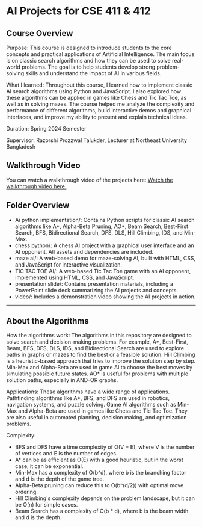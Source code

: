 # AI Projects for CSE 411 & 412

## Course Overview

Purpose: This course is designed to introduce students to the core concepts and
practical applications of Artificial Intelligence. The main focus is on classic
search algorithms and how they can be used to solve real-world problems. The
goal is to help students develop strong problem-solving skills and understand
the impact of AI in various fields.

What I learned: Throughout this course, I learned how to implement classic AI
search algorithms using Python and JavaScript. I also explored how these
algorithms can be applied in games like Chess and Tic Tac Toe, as well as in
solving mazes. The course helped me analyze the complexity and performance of
different algorithms, build interactive demos and graphical interfaces, and
improve my ability to present and explain technical ideas.

Duration: Spring 2024 Semester

Supervisor: Razorshi Prozzwal Talukder, Lecturer at Northeast University
Bangladesh

## Walkthrough Video

You can watch a walkthrough video of the projects here:
[Watch the walkthrough video here.](https://drive.google.com/drive/folders/1mQ7gnCUrN7M4RGkybfGNuxw0nBBzx6Qo?usp=sharing)

## Folder Overview

- Ai python implementation/: Contains Python scripts for classic AI search
  algorithms like A*, Alpha-Beta Pruning, AO*, Beam Search, Best-First Search,
  BFS, Bidirectional Search, DFS, DLS, Hill Climbing, IDS, and Min-Max.
- chess python/: A chess AI project with a graphical user interface and an AI
  opponent. All assets and dependencies are included.
- maze ai/: A web-based demo for maze-solving AI, built with HTML, CSS, and
  JavaScript for interactive visualization.
- TIC TAC TOE AI/: A web-based Tic Tac Toe game with an AI opponent, implemented
  using HTML, CSS, and JavaScript.
- presentation slide/: Contains presentation materials, including a PowerPoint
  slide deck summarizing the AI projects and concepts.
- video/: Includes a demonstration video showing the AI projects in action.

---

## About the Algorithms

How the algorithms work: The algorithms in this repository are designed to solve
search and decision-making problems. For example, A*, Best-First, Beam, BFS,
DFS, DLS, IDS, and Bidirectional Search are used to explore paths in graphs or
mazes to find the best or a feasible solution. Hill Climbing is a
heuristic-based approach that tries to improve the solution step by step.
Min-Max and Alpha-Beta are used in game AI to choose the best moves by
simulating possible future states. AO* is useful for problems with multiple
solution paths, especially in AND-OR graphs.

Applications: These algorithms have a wide range of applications. Pathfinding
algorithms like A\*, BFS, and DFS are used in robotics, navigation systems, and
puzzle solving. Game AI algorithms such as Min-Max and Alpha-Beta are used in
games like Chess and Tic Tac Toe. They are also useful in automated planning,
decision making, and optimization problems.

Complexity:

- BFS and DFS have a time complexity of O(V + E), where V is the number of
  vertices and E is the number of edges.
- A\* can be as efficient as O(E) with a good heuristic, but in the worst case,
  it can be exponential.
- Min-Max has a complexity of O(b^d), where b is the branching factor and d is
  the depth of the game tree.
- Alpha-Beta pruning can reduce this to O(b^(d/2)) with optimal move ordering.
- Hill Climbing's complexity depends on the problem landscape, but it can be
  O(n) for simple cases.
- Beam Search has a complexity of O(b \* d), where b is the beam width and d is
  the depth.
